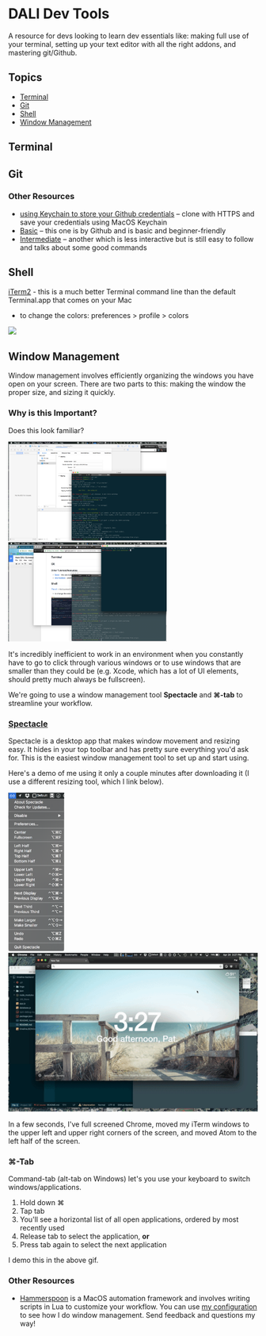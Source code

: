 # DALI Dev Tools

A resource for devs looking to learn dev essentials like: making full use of your terminal, setting up your text editor with all the right addons, and mastering git/Github.

## Topics

- [Terminal](#terminal)
- [Git](#git)
- [Shell](#shell)
- [Window Management](#window-management)


## Terminal


## Git

### Other Resources
- [using Keychain to store your Github credentials](https://help.github.com/articles/caching-your-github-password-in-git/) – clone with HTTPS and save your credentials using MacOS Keychain
- [Basic](https://try.github.io/) – this one is by Github and is basic and beginner-friendly
- [Intermediate](http://rogerdudler.github.io/git-guide/) – another which is less interactive but is still easy to follow and talks about some good commands

## Shell

[iTerm2](http://iterm2.com) - this is a much better Terminal command line than the default Terminal.app that comes on your Mac
  - to change the colors: preferences > profile > colors
  <img src="imgs/example_bash.png" height=400px>

## Window Management
Window management involves efficiently organizing the windows you have open on your screen. There are two parts to this: making the window the proper size, and sizing it quickly.

### Why is this Important?

Does this look familiar?

<img src="imgs/window-management-bad.png" width=320px> <img src="imgs/window-management-bad2.png" width=320px>

It's incredibly inefficient to work in an environment when you constantly have to go to click through various windows or to use windows that are smaller than they could be (e.g. Xcode, which has a lot of UI elements, should pretty much always be fullscreen).

We're going to use a window management tool **Spectacle** and **⌘-tab** to streamline your workflow.

### [Spectacle](https://www.spectacleapp.com/)
Spectacle is a desktop app that makes window movement and resizing easy. It hides in your top toolbar and has pretty sure everything you'd ask for. This is the easiest window management tool to set up and start using.

Here's a demo of me using it only a couple minutes after downloading it (I use a different resizing tool, which I link below).

<img src="imgs/spectacle.png" height=320> <img src="imgs/spectacle-demo.gif" height=320px>

In a few seconds, I've full screened Chrome, moved my iTerm windows to the upper left and upper right corners of the screen, and moved Atom to the left half of the screen.

### ⌘-Tab
Command-tab (alt-tab on Windows) let's you use your keyboard to switch windows/applications.

1. Hold down ⌘
1. Tap tab
1. You'll see a horizontal list of all open applications, ordered by most recently used
1. Release tab to select the application, **or**
1. Press tab again to select the next application

I demo this in the above gif.

### Other Resources
- [Hammerspoon](http://www.hammerspoon.org/) is a MacOS automation framework and involves writing scripts in Lua to customize your workflow. You can use [my configuration](https://github.com/patxu/dotfiles/tree/master/hammerspoon) to see how I do window management. Send feedback and questions my way!
